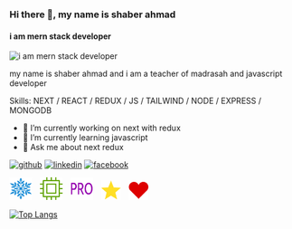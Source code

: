 ### Hi there 👋, my name is shaber ahmad
#### i am mern stack developer
![i am mern stack developer](https://scontent.fjsr16-1.fna.fbcdn.net/v/t1.6435-9/105705383_268317641117789_5770274544025026209_n.jpg?stp=dst-jpg_p180x540&_nc_cat=100&ccb=1-7&_nc_sid=730e14&_nc_eui2=AeFtitejdl0FnRhPAeJwvOYHJfIyLvozcP0l8jIu-jNw_Sjj3EzEyiBp5rQPyGNW8HDkj4QJpI9AUYm6Z2scDrAd&_nc_ohc=4FgHbVxTsskAX_i4X8L&_nc_ht=scontent.fjsr16-1.fna&oh=00_AfACJLO6ONzn1uWHywT5Ic54lI3I3TOsJxx8GwJgMrqe0A&oe=64EA93BA)

my name is shaber ahmad and i am a teacher of madrasah  and javascript developer

Skills: NEXT / REACT /  REDUX / JS / TAILWIND / NODE / EXPRESS / MONGODB

- 🔭 I’m currently working on next with redux 
- 🌱 I’m currently learning javascript 
- 💬 Ask me about next redux  


[<img src='https://cdn.jsdelivr.net/npm/simple-icons@3.0.1/icons/github.svg' alt='github' height='40'>](https://github.com/shaber2023)  [<img src='https://cdn.jsdelivr.net/npm/simple-icons@3.0.1/icons/linkedin.svg' alt='linkedin' height='40'>](https://www.linkedin.com/in/shaber-ahmad-441187241//)  [<img src='https://cdn.jsdelivr.net/npm/simple-icons@3.0.1/icons/facebook.svg' alt='facebook' height='40'>](https://www.facebook.com/shaber.ahmad.79274)  

<a href='https://archiveprogram.github.com/'><img src='https://raw.githubusercontent.com/acervenky/animated-github-badges/master/assets/acbadge.gif' width='40' height='40'></a> <a href='https://docs.github.com/en/developers'><img src='https://raw.githubusercontent.com/acervenky/animated-github-badges/master/assets/devbadge.gif' width='40' height='40'></a> <a href='https://github.com/pricing'><img src='https://raw.githubusercontent.com/acervenky/animated-github-badges/master/assets/pro.gif' width='40' height='40'></a> <a href='https://stars.github.com/'><img src='https://raw.githubusercontent.com/acervenky/animated-github-badges/master/assets/starbadge.gif' width='35' height='35'></a> <a href='https://docs.github.com/en/github/supporting-the-open-source-community-with-github-sponsors'><img src='https://raw.githubusercontent.com/acervenky/animated-github-badges/master/assets/sponsorbadge.gif' width='35' height='35'></a> 

[![Top Langs](https://github-readme-stats.vercel.app/api/top-langs/?username=shaber2023)](https://github.com/anuraghazra/github-readme-stats)



